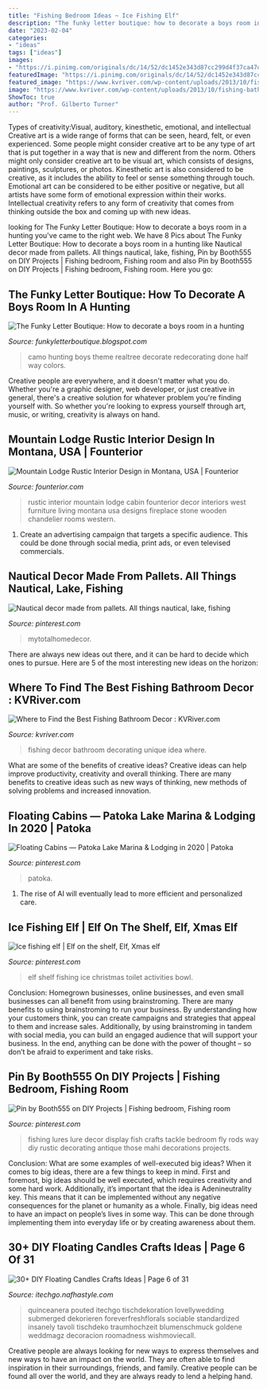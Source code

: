 ```yaml
---
title: "Fishing Bedroom Ideas ~ Ice Fishing Elf"
description: "The funky letter boutique: how to decorate a boys room in a hunting"
date: "2023-02-04"
categories:
- "ideas"
tags: ["ideas"]
images:
- "https://i.pinimg.com/originals/dc/14/52/dc1452e343d87cc299d4f37ca47d7357.jpg"
featuredImage: "https://i.pinimg.com/originals/dc/14/52/dc1452e343d87cc299d4f37ca47d7357.jpg"
featured_image: "https://www.kvriver.com/wp-content/uploads/2013/10/fishing-bathroom-decor.jpg"
image: "https://www.kvriver.com/wp-content/uploads/2013/10/fishing-bathroom-decor.jpg"
ShowToc: true
author: "Prof. Gilberto Turner"
---
```



Types of creativity:Visual, auditory, kinesthetic, emotional, and intellectual
Creative art is a wide range of forms that can be seen, heard, felt, or even experienced. Some people might consider creative art to be any type of art that is put together in a way that is new and different from the norm. Others might only consider creative art to be visual art, which consists of designs, paintings, sculptures, or photos. Kinesthetic art is also considered to be creative, as it includes the ability to feel or sense something through touch. Emotional art can be considered to be either positive or negative, but all artists have some form of emotional expression within their works. Intellectual creativity refers to any form of creativity that comes from thinking outside the box and coming up with new ideas.

	

		
looking for The Funky Letter Boutique: How to decorate a boys room in a hunting you've came to the right web. We have 8 Pics about The Funky Letter Boutique: How to decorate a boys room in a hunting like Nautical decor made from pallets. All things nautical, lake, fishing, Pin by Booth555 on DIY Projects | Fishing bedroom, Fishing room and also Pin by Booth555 on DIY Projects | Fishing bedroom, Fishing room. Here you go:
		
    
## The Funky Letter Boutique: How To Decorate A Boys Room In A Hunting

<img loading=lazy src="https://2.bp.blogspot.com/-VY2RLbXeJeE/TdQgzbFnVQI/AAAAAAAAAGE/F2HrdfJnojM/s1600/1858.JPG" onerror="this.onerror=null;this.src='https://tse2.mm.bing.net/th?id=OIP.M5M14L3IFC3juz2KMnqigQHaFj&amp;pid=15.1';" alt="The Funky Letter Boutique: How to decorate a boys room in a hunting">

_Source: funkyletterboutique.blogspot.com_

>camo hunting boys theme realtree decorate redecorating done half way colors. 

	

Creative people are everywhere, and it doesn't matter what you do. Whether you're a graphic designer, web developer, or just creative in general, there's a creative solution for whatever problem you're finding yourself with. So whether you're looking to express yourself through art, music, or writing, creativity is always on hand.

    
## Mountain Lodge Rustic Interior Design In Montana, USA | Founterior

<img loading=lazy src="http://founterior.com/wp-content/uploads/2013/05/mountain-lodge-interior-design.jpg" onerror="this.onerror=null;this.src='https://tse4.mm.bing.net/th?id=OIP.uV9DXZCeRmrtyXrroZZbOwHaE6&amp;pid=15.1';" alt="Mountain Lodge Rustic Interior Design in Montana, USA | Founterior">

_Source: founterior.com_

>rustic interior mountain lodge cabin founterior decor interiors west furniture living montana usa designs fireplace stone wooden chandelier rooms western. 

	

1. Create an advertising campaign that targets a specific audience. This could be done through social media, print ads, or even televised commercials.

    
## Nautical Decor Made From Pallets. All Things Nautical, Lake, Fishing

<img loading=lazy src="https://i.pinimg.com/originals/dc/14/52/dc1452e343d87cc299d4f37ca47d7357.jpg" onerror="this.onerror=null;this.src='https://tse2.mm.bing.net/th?id=OIP.yhONBUeQpFPmwq2vuuvK9AHaJ4&amp;pid=15.1';" alt="Nautical decor made from pallets. All things nautical, lake, fishing">

_Source: pinterest.com_

>mytotalhomedecor. 

	

There are always new ideas out there, and it can be hard to decide which ones to pursue. Here are 5 of the most interesting new ideas on the horizon: 

    
## Where To Find The Best Fishing Bathroom Decor : KVRiver.com

<img loading=lazy src="https://www.kvriver.com/wp-content/uploads/2013/10/fishing-bathroom-decor.jpg" onerror="this.onerror=null;this.src='https://tse3.mm.bing.net/th?id=OIP.ob9ml60_nkeB7GxMdeLG2wHaHD&amp;pid=15.1';" alt="Where to Find the Best Fishing Bathroom Decor : KVRiver.com">

_Source: kvriver.com_

>fishing decor bathroom decorating unique idea where. 

	

What are some of the benefits of creative ideas?
Creative ideas can help improve productivity, creativity and overall thinking. There are many benefits to creative ideas such as new ways of thinking, new methods of solving problems and increased innovation.

    
## Floating Cabins — Patoka Lake Marina &amp; Lodging In 2020 | Patoka

<img loading=lazy src="https://i.pinimg.com/736x/95/de/3e/95de3e7561ca42aa5630853cd8729a44.jpg" onerror="this.onerror=null;this.src='https://tse4.mm.bing.net/th?id=OIP.7wHIzKoWsXU8lBJ9NYT-FAHaFj&amp;pid=15.1';" alt="Floating Cabins — Patoka Lake Marina &amp; Lodging in 2020 | Patoka">

_Source: pinterest.com_

>patoka. 

	

1. The rise of AI will eventually lead to more efficient and personalized care. 

    
## Ice Fishing Elf | Elf On The Shelf, Elf, Xmas Elf

<img loading=lazy src="https://i.pinimg.com/originals/7f/4d/73/7f4d731d28b4d6305495809f8203956e.jpg" onerror="this.onerror=null;this.src='https://tse3.mm.bing.net/th?id=OIP.MtgdzOJG16IY3GGaiXyELgHaNM&amp;pid=15.1';" alt="Ice fishing elf | Elf on the shelf, Elf, Xmas elf">

_Source: pinterest.com_

>elf shelf fishing ice christmas toilet activities bowl. 

	

Conclusion: Homegrown businesses, online businesses, and even small businesses can all benefit from using brainstroming.
There are many benefits to using brainstroming to run your business. By understanding how your customers think, you can create campaigns and strategies that appeal to them and increase sales. Additionally, by using brainstroming in tandem with social media, you can build an engaged audience that will support your business. In the end, anything can be done with the power of thought – so don’t be afraid to experiment and take risks.

    
## Pin By Booth555 On DIY Projects | Fishing Bedroom, Fishing Room

<img loading=lazy src="https://i.pinimg.com/originals/e9/ed/f8/e9edf886d61bda53bcd6fe871c6142e7.jpg" onerror="this.onerror=null;this.src='https://tse3.mm.bing.net/th?id=OIP.hgUXK7b4zVrWiwUMcQVpuQHaJ4&amp;pid=15.1';" alt="Pin by Booth555 on DIY Projects | Fishing bedroom, Fishing room">

_Source: pinterest.com_

>fishing lures lure decor display fish crafts tackle bedroom fly rods way diy rustic decorating antique those mahi decorations projects. 

	

Conclusion: What are some examples of well-executed big ideas?
When it comes to big ideas, there are a few things to keep in mind. First and foremost, big ideas should be well executed, which requires creativity and some hard work. Additionally, it’s important that the idea is Adenineutrality key. This means that it can be implemented without any negative consequences for the planet or humanity as a whole. Finally, big ideas need to have an impact on people’s lives in some way. This can be done through implementing them into everyday life or by creating awareness about them.

    
## 30+ DIY Floating Candles Crafts Ideas | Page 6 Of 31

<img loading=lazy src="https://itechgo.nafhastyle.com/wp-content/uploads/2018/05/DIY-Floating-Candles-Crafts-Ideas-6.jpg" onerror="this.onerror=null;this.src='https://tse2.mm.bing.net/th?id=OIP.u3XIwpUvKSZ6-EYiHiBCZQHaLF&amp;pid=15.1';" alt="30+ DIY Floating Candles Crafts Ideas | Page 6 of 31">

_Source: itechgo.nafhastyle.com_

>quinceanera pouted itechgo tischdekoration lovellywedding submerged dekorieren foreverfreshflorals sociable standardized insanely tavoli tischdeko traumhochzeit blumenschmuck goldene weddmagz decoracion roomadness wishmoviecall. 

	

Creative people are always looking for new ways to express themselves and new ways to have an impact on the world. They are often able to find inspiration in their surroundings, friends, and family. Creative people can be found all over the world, and they are always ready to lend a helping hand.

